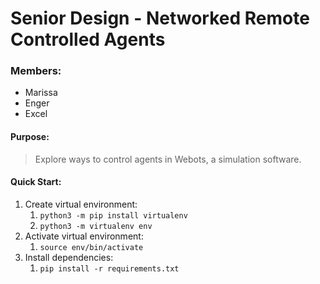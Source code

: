 # Senior Design - Networked Remote Controlled Agents

### Members:
* Marissa
* Enger
* Excel

#### Purpose:
> Explore ways to control agents in Webots, a simulation software.

#### Quick Start:
1. Create virtual environment:
    1. `python3 -m pip install virtualenv`
    1. `python3 -m virtualenv env`
1. Activate virtual environment:
    1. `source env/bin/activate`
1. Install dependencies:
    1. `pip install -r requirements.txt`